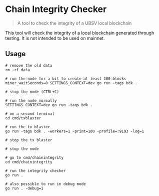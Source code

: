 # Chain Integrity Checker
> A tool to check the integrity of a UBSV local blockchain

This tool will check the integrity of a local blockchain generated through testing. It is not intended to be used on
mainnet.

## Usage

```shell
# remove the old data
rm -rf data

# run the node for a bit to create at least 100 blocks
miner_waitSeconds=0 SETTINGS_CONTEXT=dev go run -tags bdk .

# stop the node (CTRL+C)

# run the node normally
SETTINGS_CONTEXT=dev go run -tags bdk .

# on a second terminal
cd cmd/txblaster

# run the tx blaster
go run -tags bdk . -workers=1 -print=100 -profile=:9193 -log=1

# stop the tx blaster

# stop the node

# go to cmd/chainintegrity
cd cmd/chainintegrity

# run the integrity checker
go run .

# also possible to run in debug mode
go run . -debug=1
```

